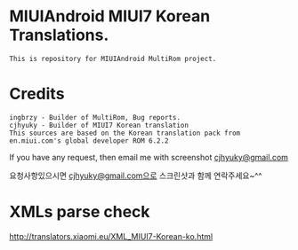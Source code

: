 # MIUIAndroid MIUI7 Korean Translations.
	This is repository for MIUIAndroid MultiRom project.
# Credits
    ingbrzy - Builder of MultiRom, Bug reports.
    cjhyuky - Builder of MIUI7 Korean translation
    This sources are based on the Korean translation pack from en.miui.com's global developer ROM 6.2.2 

If you have any request, then email me with screenshot cjhyuky@gmail.com

요청사항있으시면 cjhyuky@gmail.com으로 스크린샷과 함께 연락주세요~^^
    
# XMLs parse check
http://translators.xiaomi.eu/XML_MIUI7-Korean-ko.html    
